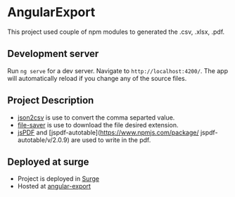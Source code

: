 # AngularExport

This project used couple of npm modules to generated the .csv, .xlsx, .pdf.

## Development server

Run `ng serve` for a dev server. Navigate to `http://localhost:4200/`. The app will automatically reload if you change any of the source files.

## Project Description
 
 - [json2csv](https://www.npmjs.com/package/json2csv) is use to convert the comma separted value.
 - [file-saver](https://www.npmjs.com/package/file-saver) is use to download the file desired extension.
 -  [jsPDF](https://www.npmjs.com/package/jspdf) and [jspdf-autotable](https://www.npmjs.com/package/         jspdf-autotable/v/2.0.9) are used to write in the pdf.

## Deployed at surge 

 - Project is deployed in [Surge](https://surge.sh/)
 - Hosted at [angular-export](voracious-debt.surge.sh)